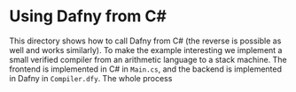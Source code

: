 # Using Dafny from C\#

This directory shows how to call Dafny from C# (the reverse is possible as well and works similarly).  To make the example interesting we implement a small verified compiler from an arithmetic language to a stack machine.  The frontend is implemented in C# in `Main.cs`, and the backend is implemented in Dafny in `Compiler.dfy`.  The whole process
